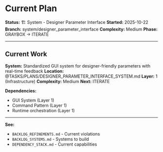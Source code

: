 # Current Plan

**Status:** 🏗️ System - Designer Parameter Interface
**Started:** 2025-10-22
**Branch:** system/designer_parameter_interface
**Complexity:** Medium
**Phase:** GRAYBOX → ITERATE

---

## Current Work

**System:** Standardized GUI system for designer-friendly parameters with real-time feedback
**Location:** @TASKS/PLANS/DESIGNER_PARAMETER_INTERFACE_SYSTEM.md
**Layer:** 1 (Infrastructure)
**Complexity:** Medium
**Next:** ITERATE

**Dependencies:**
- GUI System (Layer 1)
- Command Pattern (Layer 1)
- Runtime orchestration (Layer 1)

---

**See:**
- `BACKLOG_REFINEMENTS.md` - Current violations
- `BACKLOG_SYSTEMS.md` - Systems to build
- `DEPENDENCY_STACK.md` - Current capabilities

